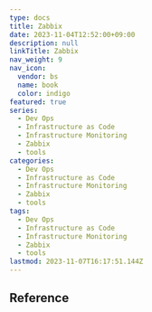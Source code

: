```yaml
---
type: docs
title: Zabbix
date: 2023-11-04T12:52:00+09:00
description: null
linkTitle: Zabbix
nav_weight: 9
nav_icon:
  vendor: bs
  name: book
  color: indigo
featured: true
series:
  - Dev Ops
  - Infrastructure as Code
  - Infrastructure Monitoring
  - Zabbix
  - tools
categories:
  - Dev Ops
  - Infrastructure as Code
  - Infrastructure Monitoring
  - Zabbix
  - tools
tags:
  - Dev Ops
  - Infrastructure as Code
  - Infrastructure Monitoring
  - Zabbix
  - tools
lastmod: 2023-11-07T16:17:51.144Z
---
```


## Reference
